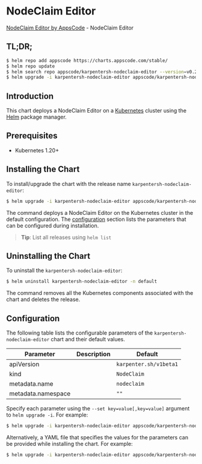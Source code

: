 # NodeClaim Editor

[NodeClaim Editor by AppsCode](https://appscode.com) - NodeClaim Editor

## TL;DR;

```bash
$ helm repo add appscode https://charts.appscode.com/stable/
$ helm repo update
$ helm search repo appscode/karpentersh-nodeclaim-editor --version=v0.23.0
$ helm upgrade -i karpentersh-nodeclaim-editor appscode/karpentersh-nodeclaim-editor -n default --create-namespace --version=v0.23.0
```

## Introduction

This chart deploys a NodeClaim Editor on a [Kubernetes](http://kubernetes.io) cluster using the [Helm](https://helm.sh) package manager.

## Prerequisites

- Kubernetes 1.20+

## Installing the Chart

To install/upgrade the chart with the release name `karpentersh-nodeclaim-editor`:

```bash
$ helm upgrade -i karpentersh-nodeclaim-editor appscode/karpentersh-nodeclaim-editor -n default --create-namespace --version=v0.23.0
```

The command deploys a NodeClaim Editor on the Kubernetes cluster in the default configuration. The [configuration](#configuration) section lists the parameters that can be configured during installation.

> **Tip**: List all releases using `helm list`

## Uninstalling the Chart

To uninstall the `karpentersh-nodeclaim-editor`:

```bash
$ helm uninstall karpentersh-nodeclaim-editor -n default
```

The command removes all the Kubernetes components associated with the chart and deletes the release.

## Configuration

The following table lists the configurable parameters of the `karpentersh-nodeclaim-editor` chart and their default values.

|     Parameter      | Description |              Default              |
|--------------------|-------------|-----------------------------------|
| apiVersion         |             | <code>karpenter.sh/v1beta1</code> |
| kind               |             | <code>NodeClaim</code>            |
| metadata.name      |             | <code>nodeclaim</code>            |
| metadata.namespace |             | <code>""</code>                   |


Specify each parameter using the `--set key=value[,key=value]` argument to `helm upgrade -i`. For example:

```bash
$ helm upgrade -i karpentersh-nodeclaim-editor appscode/karpentersh-nodeclaim-editor -n default --create-namespace --version=v0.23.0 --set apiVersion=karpenter.sh/v1beta1
```

Alternatively, a YAML file that specifies the values for the parameters can be provided while
installing the chart. For example:

```bash
$ helm upgrade -i karpentersh-nodeclaim-editor appscode/karpentersh-nodeclaim-editor -n default --create-namespace --version=v0.23.0 --values values.yaml
```
